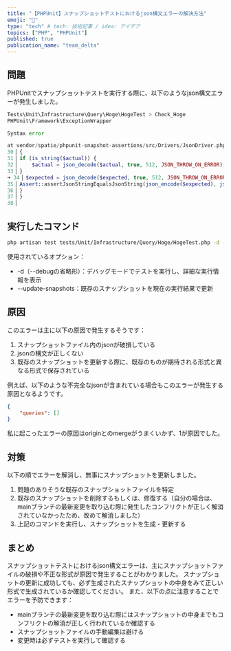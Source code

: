 ```yaml
---
title: "【PHPUnit】スナップショットテストにおけるjson構文エラーの解決方法"
emoji: "📌"
type: "tech" # tech: 技術記事 / idea: アイデア
topics: ["PHP", "PHPUnit"]
published: true
publication_name: "team_delta"
---
```

## 問題
PHPUnitでスナップショットテストを実行する際に、以下のようなjson構文エラーが発生しました。

```php
Tests\Unit\Infrastructure\Query\Hoge\HogeTest > Check_Hoge
PHPUnit\Framework\ExceptionWrapper

Syntax error

at vendor/spatie/phpunit-snapshot-assertions/src/Drivers/JsonDriver.php:34
30▕ {
31▕ if (is_string($actual)) {
32▕     $actual = json_decode($actual, true, 512, JSON_THROW_ON_ERROR);
33▕ }
➜ 34▕ $expected = json_decode($expected, true, 512, JSON_THROW_ON_ERROR);
35▕ Assert::assertJsonStringEqualsJsonString(json_encode($expected), json_encode($actual));
36▕ }
37▕ }
38▕
```

##  実行したコマンド
```bash
php artisan test tests/Unit/Infrastructure/Query/Hoge/HogeTest.php -d --update-snapshots
```
使用されているオプション：

- -d（--debugの省略形）：デバッグモードでテストを実行し、詳細な実行情報を表示
- --update-snapshots：既存のスナップショットを現在の実行結果で更新

## 原因
このエラーは主に以下の原因で発生するそうです：
1. スナップショットファイル内のjsonが破損している
2. jsonの構文が正しくない
3. 既存のスナップショットを更新する際に、既存のものが期待される形式と異なる形式で保存されている

例えば、以下のような不完全なjsonが含まれている場合もこのエラーが発生する原因となるようです。
```json
{
    "queries": []
}
```
私に起こったエラーの原因はoriginとのmergeがうまくいかず、1が原因でした。

## 対策
以下の順でエラーを解消し、無事にスナップショットを更新しました。
1. 問題のありそうな既存のスナップショットファイルを特定
2. 既存のスナップショットを削除するもしくは、修復する（自分の場合は、mainブランチの最新変更を取り込む際に発生したコンフリクトが正しく解消されていなかったため、改めて解消しました）
3. 上記のコマンドを実行し、スナップショットを生成・更新する

## まとめ
スナップショットテストにおけるjson構文エラーは、主にスナップショットファイルの破損や不正な形式が原因で発生することがわかりました。
スナップショットの更新に成功しても、必ず生成されたスナップショットの中身をみて正しい形式で生成されているか確認してください。
また、以下の点に注意することでエラーを予防できます：
- mainブランチの最新変更を取り込む際にはスナップショットの中身までもコンフリクトの解消が正しく行われているか確認する
- スナップショットファイルの手動編集は避ける
- 変更時は必ずテストを実行して確認する
